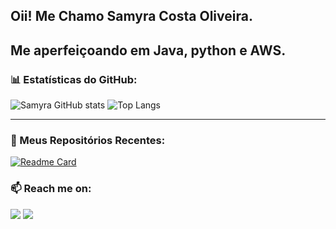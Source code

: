 ## Oii! Me Chamo Samyra Costa Oliveira.

Me aperfeiçoando em Java, python e AWS.
---

### 📊 Estatísticas do GitHub:
![Samyra GitHub stats](https://github-readme-stats.vercel.app/api?username=SamyraOliveiraC&show_icons=true&theme=dracula)
![Top Langs](https://github-readme-stats.vercel.app/api/top-langs/?username=SamyraOliveiraC&layout=compact&theme=dracula)

---

### 📂 Meus Repositórios Recentes:
[![Readme Card](https://github-readme-stats.vercel.app/api/pin/?username=SamyraOliveiraC&repo=NOME_DO_REPOSITORIO&theme=dracula)](https://github.com/SamyraOliveiraC/NOME_DO_REPOSITORIO)

### 📫 Reach me on:
<div> 
  <a href="mailto:samyycos@gmail.com"><img src="https://img.shields.io/badge/-Gmail-%23333?style=for-the-badge&logo=gmail&logoColor=white"></a>
  <a href="https://www.linkedin.com/in/samyra-oliveira-47bb3b226/" target="_blank"><img src="https://img.shields.io/badge/-LinkedIn-%230077B5?style=for-the-badge&logo=linkedin&logoColor=white"></a>
</div>

